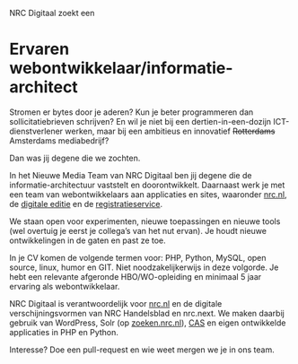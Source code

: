 NRC Digitaal zoekt een
# Ervaren webontwikkelaar/informatie-architect

Stromen er bytes door je aderen? Kun je beter programmeren dan sollicitatiebrieven schrijven? En wil je niet bij een dertien-in-een-dozijn ICT-dienstverlener werken, maar bij een ambitieus en innovatief ~~Rotterdams~~ Amsterdams mediabedrijf?

Dan was jij degene die we zochten.

In het Nieuwe Media Team van NRC Digitaal ben jij degene die de informatie-architectuur vaststelt en doorontwikkelt. Daarnaast werk je met een team van webontwikkelaars aan applicaties en sites, waaronder [nrc.nl](http://www.nrc.nl), de [digitale editie](http://digitaleeditie.nrc.nl) en de [registratieservice](https://login.nrc.nl/).

We staan open voor experimenten, nieuwe toepassingen en nieuwe tools (wel overtuig je eerst je collega’s van het nut ervan). Je houdt nieuwe ontwikkelingen in de gaten en past ze toe.

In je CV komen de volgende termen voor: PHP, Python, MySQL, open source, linux, humor en GIT. Niet noodzakelijkerwijs in deze volgorde. Je hebt een relevante afgeronde HBO/WO-opleiding en minimaal 5 jaar ervaring als webontwikkelaar.

NRC Digitaal is verantwoordelijk voor [nrc.nl](http://www.nrc.nl) en de digitale verschijningsvormen van NRC Handelsblad en nrc.next. We maken daarbij gebruik van WordPress, Solr (op [zoeken.nrc.nl](http://zoeken.nrc.nl/?q=ondersteboven)), [CAS](http://en.wikipedia.org/wiki/Central_Authentication_Service) en eigen ontwikkelde applicaties in PHP en Python.

Interesse? Doe een pull-request en wie weet mergen we je in ons team.
